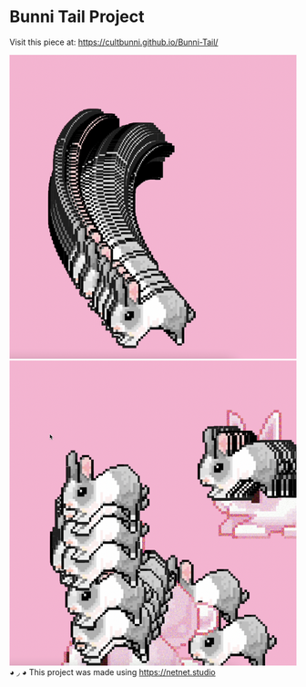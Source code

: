 # Bunni Tail Project

Visit this piece at: https://cultbunni.github.io/Bunni-Tail/


![screenshot piece](bunni-trails-screenshot.png) ![screenshot 2](bunni-stacks-screenshot.png)
◕ ◞ ◕ This project was made using https://netnet.studio
